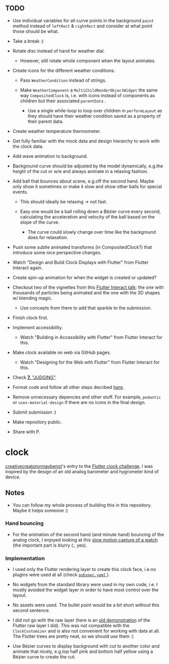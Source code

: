 ## TODO

  + Use individual variables for all curve points in the background `paint` method instead of `leftRect` & `rightRect` and consider at what point those should be what.

  + Take a break :)

  + Rotate disc instead of hand for weather dial.

    - However, still rotate whole component when the layout animates.

  + Create icons for the different weather conditions.

    - Pass `WeatherCondition` instead of strings.

    - Make `WeatherComponent` a `MultiChildRenderObjectWidget` the same way `CompositedClock` is, i.e. with icons instead of components as children but their associated `parentData` .

      * Use a single while-loop to loop over children in `performLayout` as they should have their weather condition saved as a property of their parent data.

  + Create weather temperature thermometer.

  + Get fully familiar with the mock data and design hierarchy to work with the clock data.

  + Add wave animation to background.

  + Background curve should be adjusted by the model dynamically, e.g.the height of the cut or w/e and always animate in a relaxing fashion.

  + Add ball that bounces about scene, e.g.off the second hand. Maybe only show it sometimes or make it slow and show other balls for special events.

    - This should ideally be relaxing -> not fast. 

    - Easy one would be a ball rolling down a Bézier curve every second, calculating the acceleration and velocity of the ball based on the slope of the curve.     

      * The curve could slowly change over time like the background does for relaxation.

  + Push some subtle animated transforms (in CompositedClock?) that introduce some nice perspective changes.

  + Watch "Design and Build Clock Displays with Flutter" from Flutter Interact again.

  + Create spin-up animation for when the widget is created or updated? 

  + Checkout two of the vignettes from this [Flutter Interact talk](https://youtu.be/1AxXF038-lY): the one with thousands of particles being animated and the one with the 3D shapes w/ blending magic.

    - Use concepts from there to add that sparkle to the submission.

  + Finish clock first.

  + Implement accessibility.

    - Watch "Building in Accessibility with Flutter" from Flutter Interact for this. 

  + Make clock available on web via GitHub pages.

    - Watch "Designing for the Web with Flutter" from Flutter Interact for this. 

  + Check [**7.** "JUDGING"](https://docs.google.com/document/d/1ybyQCK8Sy7vrD9wuc6pbgwVkyrVZ7Rd_41r5NXGqlt8/edit?usp=sharing).

  + Format code and follow all other steps decribed [here](https://flutter.dev/clock#submissions).

  + Remove unnecessary depencies and other stuff. For example, `pedantic` or `uses-material-design` if there are no icons in the final design.

  + Submit submission :)  

  + Make repository public.

  + Share with P.

# clock

[creativecreatorormaybenot](https://github.com/creativecreatorormaybenot)'s entry to the [Flutter clock challenge](https://flutter.dev/clock).
I was inspired by the design of an old analog barometer and hygrometer kind of device.

## Notes

  + You can follow my whole process of building this in this repository. Maybe it helps someone :)

### Hand bouncing

  + For the animation of the second hand (and minute hand) bouncing of the analog clock, I enjoyed looking at this [slow motion capture of a watch](https://youtu.be/tyl7-gHRBX8?t=29) (the important part is blurry (:, yes).

### Implementation

  + I used only the Flutter rendering layer to create this clock face, i.e.no plugins were used at all (check [ `pubspec.yaml` ](https://github.com/creativecreatorormaybenot/clock/blob/master/gdr_clock/pubspec.yaml)).

  + No widgets from the standard library were used in my own code, i.e. I mostly avoided the widget layer in order to have most control over the layout.

  + No assets were used. The bullet point would be a bit short without this second sentence.

  + I did not go with the raw layer (here is an [old demonstration](https://github.com/creativecreatorormaybenot/pong) of the Flutter raw layer I did). This was not compatible with the `ClockCustomizer` and is also not convenient for working with data at all. The Flutter trees are pretty neat, so we should use them :)

  + Use Bézier curves to display background with cut to another color and animate that nicely, e.g.top half pink and bottom half yellow using a Bézier curve to create the cut.

